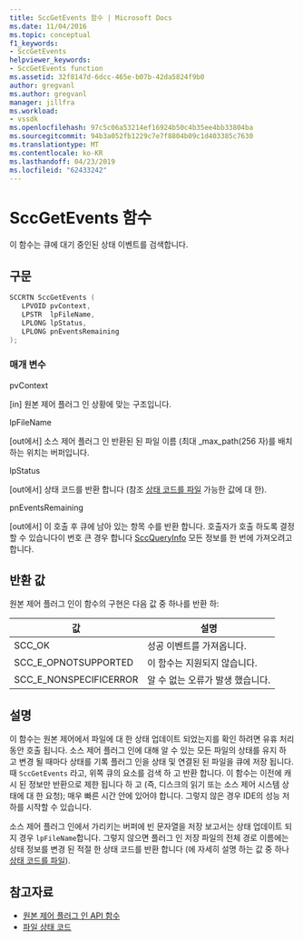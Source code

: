 ```yaml
---
title: SccGetEvents 함수 | Microsoft Docs
ms.date: 11/04/2016
ms.topic: conceptual
f1_keywords:
- SccGetEvents
helpviewer_keywords:
- SccGetEvents function
ms.assetid: 32f8147d-6dcc-465e-b07b-42da5824f9b0
author: gregvanl
ms.author: gregvanl
manager: jillfra
ms.workload:
- vssdk
ms.openlocfilehash: 97c5c06a53214ef16924b50c4b35ee4bb33804ba
ms.sourcegitcommit: 94b3a052fb1229c7e7f8804b09c1d403385c7630
ms.translationtype: MT
ms.contentlocale: ko-KR
ms.lasthandoff: 04/23/2019
ms.locfileid: "62433242"
---
```

# <a name="sccgetevents-function"></a>SccGetEvents 함수
이 함수는 큐에 대기 중인된 상태 이벤트를 검색합니다.

## <a name="syntax"></a>구문

```cpp
SCCRTN SccGetEvents (
   LPVOID pvContext,
   LPSTR  lpFileName,
   LPLONG lpStatus,
   LPLONG pnEventsRemaining
);
```

### <a name="parameters"></a>매개 변수
 pvContext

[in] 원본 제어 플러그 인 상황에 맞는 구조입니다.

 lpFileName

[out에서] 소스 제어 플러그 인 반환된 된 파일 이름 (최대 _max_path(256 자)를 배치 하는 위치는 버퍼입니다.

 lpStatus

[out에서] 상태 코드를 반환 합니다 (참조 [상태 코드를 파일](../extensibility/file-status-code-enumerator.md) 가능한 값에 대 한).

 pnEventsRemaining

[out에서] 이 호출 후 큐에 남아 있는 항목 수를 반환 합니다. 호출자가 호출 하도록 결정할 수 있습니다이 번호 큰 경우 합니다 [SccQueryInfo](../extensibility/sccqueryinfo-function.md) 모든 정보를 한 번에 가져오려고 합니다.

## <a name="return-value"></a>반환 값
 원본 제어 플러그 인이 함수의 구현은 다음 값 중 하나를 반환 하:

|값|설명|
|-----------|-----------------|
|SCC_OK|성공 이벤트를 가져옵니다.|
|SCC_E_OPNOTSUPPORTED|이 함수는 지원되지 않습니다.|
|SCC_E_NONSPECIFICERROR|알 수 없는 오류가 발생 했습니다.|

## <a name="remarks"></a>설명
 이 함수는 원본 제어에서 파일에 대 한 상태 업데이트 되었는지를 확인 하려면 유휴 처리 동안 호출 됩니다. 소스 제어 플러그 인에 대해 알 수 있는 모든 파일의 상태를 유지 하 고 변경 될 때마다 상태를 기록 플러그 인을 상태 및 연결된 된 파일을 큐에 저장 됩니다. 때 `SccGetEvents` 라고, 위쪽 큐의 요소를 검색 하 고 반환 합니다. 이 함수는 이전에 캐시 된 정보만 반환으로 제한 됩니다 하 고 (즉, 디스크의 읽기 또는 소스 제어 시스템 상태에 대 한 요청); 매우 빠른 시간 안에 있어야 합니다. 그렇지 않은 경우 IDE의 성능 저하를 시작할 수 있습니다.

 소스 제어 플러그 인에서 가리키는 버퍼에 빈 문자열을 저장 보고서는 상태 업데이트 되지 경우 `lpFileName`합니다. 그렇지 않으면 플러그 인 저장 파일의 전체 경로 이름에는 상태 정보를 변경 된 적절 한 상태 코드를 반환 합니다 (에 자세히 설명 하는 값 중 하나 [상태 코드를 파일](../extensibility/file-status-code-enumerator.md)).

## <a name="see-also"></a>참고자료
- [원본 제어 플러그 인 API 함수](../extensibility/source-control-plug-in-api-functions.md)
- [파일 상태 코드](../extensibility/file-status-code-enumerator.md)